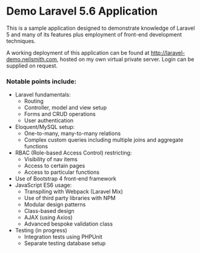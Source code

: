 # Demo Laravel 5.6 Application

This is a sample application designed to demonstrate knowledge of Laravel 5 and many of its features plus employment of front-end development techniques.

A working deployment of this application can be found at http://laravel-demo.neilsmith.com, hosted on my own virtual private server. Login can be supplied on request.

### Notable points include:

- Laravel fundamentals: 
    - Routing
    - Controller, model and view setup
    - Forms and CRUD operations
    - User authentication
- Eloquent/MySQL setup:
    - One-to-many, many-to-many relations
    - Complex custom queries including multiple joins and aggregate functions
- RBAC (Role-based Access Control) restricting:
    - Visibility of nav items
    - Access to certain pages
    - Access to particular functions
- Use of Bootstrap 4 front-end framework
- JavaScript ES6 usage:
    - Transpiling with Webpack (Laravel Mix)
    - Use of third party libraries with NPM
    - Modular design patterns
    - Class-based design
    - AJAX (using Axios)
    - Advanced bespoke validation class
- Testing (in progress)
    - Integration tests using PHPUnit
    - Separate testing database setup

